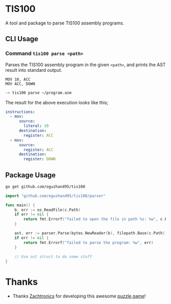 # TIS100

A tool and package to parse TIS100 assembly programs.

## CLI Usage

### Command `tis100 parse <path>`

Parses the TIS100 assembly program in the given `<path>`, and prints the AST result into standard output.

```
MOV 10, ACC
MOV ACC, DOWN
```

```bash
-> tis100 parse ~/program.asm
```

The result for the above execution looks like this;

```yaml
instructions:
  - mov:
      source:
        literal: 10
      destination:
        register: ACC
  - mov:
      source:
        register: ACC
      destination:
        register: DOWN
```

## Package Usage

```bash
go get github.com/oguzhand95/tis100
```

```go
import "github.com/oguzhand95/tis100/parser"

func main() {
    b, err := os.ReadFile(c.Path)
    if err != nil {
        return fmt.Errorf("failed to open the file in path %s: %w", c.Path, err)
    }

    ast, err := parser.Parse(bytes.NewReader(b), filepath.Base(c.Path))
    if err != nil {
        return fmt.Errorf("failed to parse the program: %w", err)
    }
	
    // Use ast struct to do some stuff 
}
```

# Thanks

- Thanks [Zachtronics](https://www.zachtronics.com/) for developing this awesome [puzzle game](https://store.steampowered.com/app/370360/TIS100/)! 